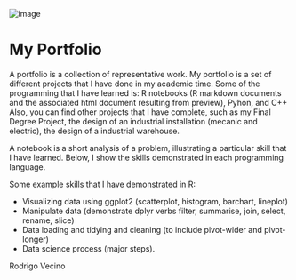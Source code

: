 ![image](https://user-images.githubusercontent.com/90775903/146059414-25fc9a86-a00d-4c32-87b8-ed5aa7fbf0b6.png)

# My Portfolio

A portfolio is a collection of representative work. My portfolio is a set of different projects that I have done in my academic time. 
Some of the programming that I have learned is: R notebooks (R markdown documents and the associated html document resulting from preview), Pyhon, and C++
Also, you can find other projects that I have complete, such as my Final Degree Project, the design of an industrial installation (mecanic and electric), the design of a industrial warehouse.

A notebook is a short analysis of a problem, illustrating a particular skill that I have learned. Below, I show the skills demonstrated in each programming language.

Some example skills that I have demonstrated in R:
- Visualizing data using ggplot2 (scatterplot, histogram, barchart, lineplot)
- Manipulate data (demonstrate dplyr verbs filter, summarise, join, select, rename, slice)
- Data loading and tidying and cleaning (to include pivot-wider and pivot-longer)
- Data science process (major steps).

Rodrigo Vecino
